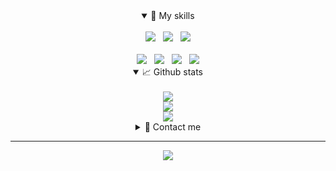 <div align="center">
<!--     <img src="https://capsule-render.vercel.app/api?type=waving&color=auto&height=230&section=header&&text=PARK%20GI-PYO%20💻🐒&fontSize=60&fontColor=FFFFFF&animation=fadeIn&fontAlignY=40&desc=Hello!%20I'm%&descAlignY=20&descAlign=26" /> -->
<!--     <hr> -->
    <details open>
        <summary>🚀 My skills</summary>
        <br>
        <div>
            <img src="https://img.shields.io/badge/Java-007396.svg?&style=for-the-badge&logo=Java&logoColor=white" />&nbsp;&nbsp;
            <img src="https://img.shields.io/badge/Spring-6DB33F.svg?&style=for-the-badge&logo=Spring&logoColor=white" />&nbsp;&nbsp;
            <img src="https://img.shields.io/badge/Oracle-F80000.svg?&style=for-the-badge&logo=Oracle&logoColor=white" />
        </div>
        <br>
        <div>
            <img src="https://img.shields.io/badge/IntelliJ%20IDEA-000000.svg?&style=for-the-badge&logo=IntelliJ%20IDEA&logoColor=white" />&nbsp;&nbsp;
            <img src="https://img.shields.io/badge/Git-F05032.svg?&style=for-the-badge&logo=Git&logoColor=white" />&nbsp;&nbsp;
            <img src="https://img.shields.io/badge/Github-181717.svg?&style=for-the-badge&logo=Github&logoColor=white" />&nbsp;&nbsp;
            <img src="https://img.shields.io/badge/GitKraken-179287.svg?&style=for-the-badge&logo=GitKraken&logoColor=white" />
        </div>
    </details>
    <details open>
        <summary>📈 Github stats</summary>
        <br>
        <img src="https://github-readme-streak-stats.herokuapp.com/?user=pyo92" />
        <br>
        <img src="https://github-readme-stats.vercel.app/api?username=pyo92&show_icons=true" />
        <br>
        <img src="https://github-readme-stats.vercel.app/api/top-langs/?username=pyo92&show_icons=true&hide_border=true&title_color=004386&icon_color=004386&layout=compact" />
    </details>
    <details>
        <summary>👤 Contact me</summary>
        <br>
        <a href="https://velog.io/@pyo92">
           <img src="https://img.shields.io/badge/Velog-20c997.svg?&style=for-the-badge&logo=Velog&logoColor=white" />&nbsp;&nbsp;
        </a>
        <a href="mailto:gipyopark@gmail.com">
            <img  src="https://img.shields.io/badge/Gmail-EA4335.svg?&style=for-the-badge&logo=Gmail&logoColor=white" />&nbsp;&nbsp;
        </a>
        <a href="https://www.instagram.com/gipyo.park/">
            <img  src="https://img.shields.io/badge/Instagram-E4405F.svg?&style=for-the-badge&logo=Instagram&logoColor=white" />
        </a>    
    </details>
    <hr>
    <img src="https://hits.seeyoufarm.com/api/count/incr/badge.svg?url=https%3A%2F%2Fgithub.com%2Fpyo92&count_bg=%2379C83D&title_bg=%23555555&icon=&icon_color=%23E7E7E7&title=hits&edge_flat=false" />
</div>

